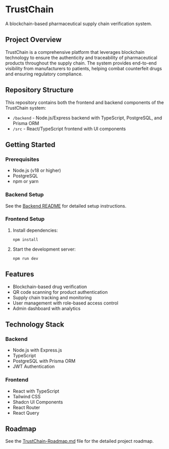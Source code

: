 # TrustChain

A blockchain-based pharmaceutical supply chain verification system.

## Project Overview

TrustChain is a comprehensive platform that leverages blockchain technology to ensure the authenticity and traceability of pharmaceutical products throughout the supply chain. The system provides end-to-end visibility from manufacturers to patients, helping combat counterfeit drugs and ensuring regulatory compliance.

## Repository Structure

This repository contains both the frontend and backend components of the TrustChain system:

- `/backend` - Node.js/Express backend with TypeScript, PostgreSQL, and Prisma ORM
- `/src` - React/TypeScript frontend with UI components

## Getting Started

### Prerequisites

- Node.js (v18 or higher)
- PostgreSQL
- npm or yarn

### Backend Setup

See the [Backend README](./backend/README.md) for detailed setup instructions.

### Frontend Setup

1. Install dependencies:

   ```
   npm install
   ```

2. Start the development server:
   ```
   npm run dev
   ```

## Features

- Blockchain-based drug verification
- QR code scanning for product authentication
- Supply chain tracking and monitoring
- User management with role-based access control
- Admin dashboard with analytics

## Technology Stack

### Backend

- Node.js with Express.js
- TypeScript
- PostgreSQL with Prisma ORM
- JWT Authentication

### Frontend

- React with TypeScript
- Tailwind CSS
- Shadcn UI Components
- React Router
- React Query

## Roadmap

See the [TrustChain-Roadmap.md](./TrustChain-Roadmap.md) file for the detailed project roadmap.
